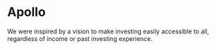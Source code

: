 # Apollo
We were inspired by a vision to make investing easily accessible to all, regardless of income or past investing experience.

